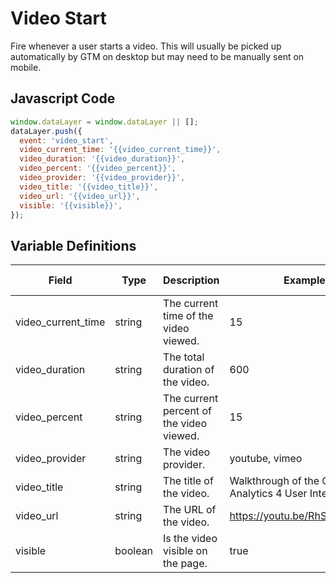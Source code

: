 # Video Start

Fire whenever a user starts a video. This will usually be picked up automatically by GTM on desktop but may need to be manually sent on mobile.

## Javascript Code

```js
window.dataLayer = window.dataLayer || [];
dataLayer.push({
  event: 'video_start',
  video_current_time: '{{video_current_time}}',
  video_duration: '{{video_duration}}',
  video_percent: '{{video_percent}}',
  video_provider: '{{video_provider}}',
  video_title: '{{video_title}}',
  video_url: '{{video_url}}',
  visible: '{{visible}}',
});
```

## Variable Definitions

|Field|Type|Description|Example|Pattern|Min Length|Max Length|Minimum|Maximum|Multiple Of|
| --- | --- | --- | --- | --- | --- | --- | --- | --- | --- |
|video_current_time|string|The current time of the video viewed.|15|
|video_duration|string|The total duration of the video.|600|
|video_percent|string|The current percent of the video viewed.|15|
|video_provider|string|The video provider.|youtube, vimeo|
|video_title|string|The title of the video.|Walkthrough of the Google Analytics 4 User Interface|
|video_url|string|The URL of the video.|https://youtu.be/RhS85WQiBLU|
|visible|boolean|Is the video visible on the page.|true|